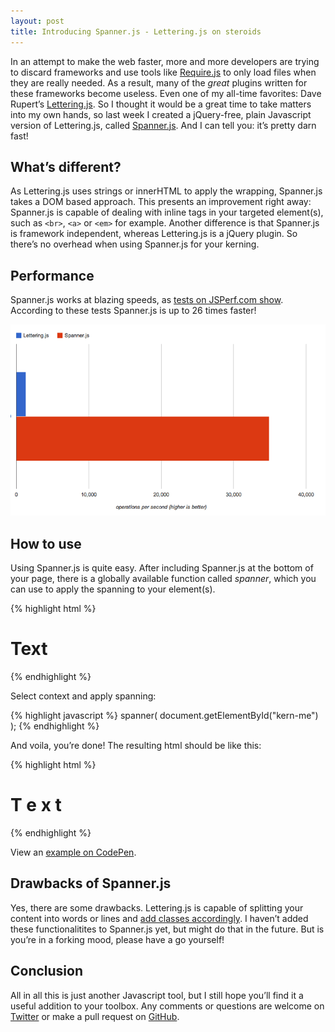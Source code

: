 ```yaml
---
layout: post
title: Introducing Spanner.js - Lettering.js on steroids
---
```


In an attempt to make the web faster, more and more developers are trying to discard frameworks and use tools like [Require.js](http://requirejs.org/) to only load files when they are really needed. As a result, many of the _great_ plugins written for these frameworks become useless. Even one of my all-time favorites: Dave Rupert’s [Lettering.js](http://letteringjs.com/). So I thought it would be a great time to take matters into my own hands, so last week I created a jQuery-free, plain Javascript version of Lettering.js, called [Spanner.js](https://github.com/bartveneman/Spanner.js). And I can tell you: it’s pretty darn fast!


## What’s different?

As Lettering.js uses strings or innerHTML to apply the wrapping, Spanner.js takes a DOM based approach. This presents an improvement right away: Spanner.js is capable of dealing with inline tags in your targeted element(s), such as `<br>`, `<a>` or `<em>` for example.
Another difference is that Spanner.js is framework independent, whereas Lettering.js is a jQuery plugin. So there’s no overhead when using Spanner.js for your kerning.


## Performance

Spanner.js works at blazing speeds, as [tests on JSPerf.com show](http://jsperf.com/my-lettering-vs-jquery-lettering/6). According to these tests Spanner.js is up to 26 times faster!

![Figure showing perfomance differences between Spanner.js and Lettering.js](/img/2013-08-03-jsperf-lettering-vs-spanner.png)


## How to use

Using Spanner.js is quite easy. After including Spanner.js at the bottom of your page, there is a globally available function called _spanner_, which you can use to apply the spanning to your element(s).

{% highlight html %}
<h1 id="kern-me">Text</h1>
<!-- lots of other stuff here -->
<script src="path/to/spanner.js"></script>
{% endhighlight %}

Select context and apply spanning:

{% highlight javascript %}
spanner( document.getElementById("kern-me") );
{% endhighlight %}

And voila, you’re done! The resulting html should be like this:

{% highlight html %}
<h1 id="kern-me">
    <span class="char1">T</span>
    <span class="char2">e</span>
    <span class="char5">x</span>
    <span class="char4">t</span>
</h1>
{% endhighlight %}

View an [example on CodePen](http://codepen.io/bartveneman/pen/FjJmy).


## Drawbacks of Spanner.js

Yes, there are some drawbacks. Lettering.js is capable of splitting your content into words or lines and [add classes accordingly](https://github.com/davatron5000/Lettering.js/wiki). I haven’t added these functionalitites to Spanner.js yet, but might do that in the future. But is you’re in a forking mood, please have a go yourself!


## Conclusion

All in all this is just another Javascript tool, but I still hope you’ll find it a useful addition to your toolbox. Any comments or questions are welcome on [Twitter](http://twitter.com/bartveneman) or make a pull request on [GitHub](https://github.com/bartveneman/Spanner.js).
